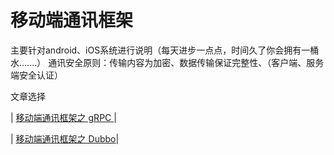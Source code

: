 # 移动端通讯框架

主要针对android、iOS系统进行说明（每天进步一点点，时间久了你会拥有一桶水.......）
通讯安全原则：传输内容为加密、数据传输保证完整性、（客户端、服务端安全认证）

文章选择

| [移动端通讯框架之  gRPC ](/content/gRPC.md)|

| [移动端通讯框架之  Dubbo](/content/Dubbo.md)|

